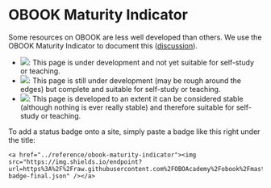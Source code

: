 # OBOOK Maturity Indicator

Some resources on OBOOK are less well developed than others. We use the OBOOK Maturity Indicator to document this ([discussion](https://github.com/OBOAcademy/obook/issues/307)).

- <img src="https://img.shields.io/endpoint?url=https%3A%2F%2Fraw.githubusercontent.com%2FOBOAcademy%2Fobook%2Fmaster%2Fdocs%2Fresources%2Fobook-badge-development.json" />: This page is under development and not yet suitable for self-study or teaching.
- <img src="https://img.shields.io/endpoint?url=https%3A%2F%2Fraw.githubusercontent.com%2FOBOAcademy%2Fobook%2Fmaster%2Fdocs%2Fresources%2Fobook-badge-draft.json" />: This page is still under development (may be rough around the edges) but complete and suitable for self-study or teaching.
- <img src="https://img.shields.io/endpoint?url=https%3A%2F%2Fraw.githubusercontent.com%2FOBOAcademy%2Fobook%2Fmaster%2Fdocs%2Fresources%2Fobook-badge-stable.json" />: This page is developed to an extent it can be considered stable (although nothing is ever really stable) and therefore suitable for self-study or teaching.


To add a status badge onto a site, simply paste a badge like this right under the title:

```
<a href="../reference/obook-maturity-indicator"><img src="https://img.shields.io/endpoint?url=https%3A%2F%2Fraw.githubusercontent.com%2FOBOAcademy%2Fobook%2Fmaster%2Fdocs%2Fresources%2Fobook-badge-final.json" /></a>
```
